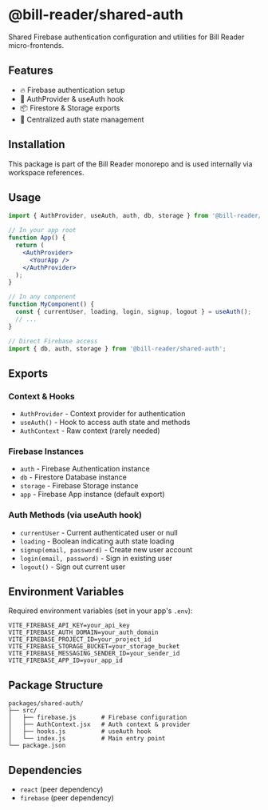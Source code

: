# @bill-reader/shared-auth

Shared Firebase authentication configuration and utilities for Bill Reader micro-frontends.

## Features

- 🔥 Firebase authentication setup
- 🔐 AuthProvider & useAuth hook
- 📦 Firestore & Storage exports
- 🎯 Centralized auth state management

## Installation

This package is part of the Bill Reader monorepo and is used internally via workspace references.

## Usage

```jsx
import { AuthProvider, useAuth, auth, db, storage } from '@bill-reader/shared-auth';

// In your app root
function App() {
  return (
    <AuthProvider>
      <YourApp />
    </AuthProvider>
  );
}

// In any component
function MyComponent() {
  const { currentUser, loading, login, signup, logout } = useAuth();
  // ...
}

// Direct Firebase access
import { db, auth, storage } from '@bill-reader/shared-auth';
```

## Exports

### Context & Hooks
- `AuthProvider` - Context provider for authentication
- `useAuth()` - Hook to access auth state and methods
- `AuthContext` - Raw context (rarely needed)

### Firebase Instances
- `auth` - Firebase Authentication instance
- `db` - Firestore Database instance
- `storage` - Firebase Storage instance
- `app` - Firebase App instance (default export)

### Auth Methods (via useAuth hook)
- `currentUser` - Current authenticated user or null
- `loading` - Boolean indicating auth state loading
- `signup(email, password)` - Create new user account
- `login(email, password)` - Sign in existing user
- `logout()` - Sign out current user

## Environment Variables

Required environment variables (set in your app's `.env`):

```env
VITE_FIREBASE_API_KEY=your_api_key
VITE_FIREBASE_AUTH_DOMAIN=your_auth_domain
VITE_FIREBASE_PROJECT_ID=your_project_id
VITE_FIREBASE_STORAGE_BUCKET=your_storage_bucket
VITE_FIREBASE_MESSAGING_SENDER_ID=your_sender_id
VITE_FIREBASE_APP_ID=your_app_id
```

## Package Structure

```
packages/shared-auth/
├── src/
│   ├── firebase.js       # Firebase configuration
│   ├── AuthContext.jsx   # Auth context & provider
│   ├── hooks.js          # useAuth hook
│   └── index.js          # Main entry point
└── package.json
```

## Dependencies

- `react` (peer dependency)
- `firebase` (peer dependency)

